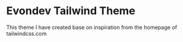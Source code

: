 # Evondev Tailwind Theme

This theme I have created base on inspiration from the homepage of tailwindcss.com

